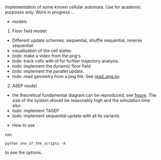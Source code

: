 Implementation of some known cellular automata. Use for academic purposes only.
Work in progress ...

* models

1. Floor field model:
  - Different update schemes: sequential, shuffle sequential, reverse sequential.
  - visualisation of the cell states.
  - *todo*: make a video from the png's
  - *todo*: track cells with _id_ for further trajectory analysis.
  - *todo*: implement the dynamic floor field
  - *todo*: implement the parallel update.
  - *todo*: read geometry from a png file. See [read_png.py](geometry/read_png.py).
2. ASEP model
  - the theoretical fundamental diagram can be reproduced, see [figure](asep_fd.png). The size of the system should be reasonably high and the simulation time also.
  - *todo*: implement TASEP
  - *todo*: implement sequential update with all its variants.

* How to use

run

```
python one_of_the_scripts -h
```

to see the options.

